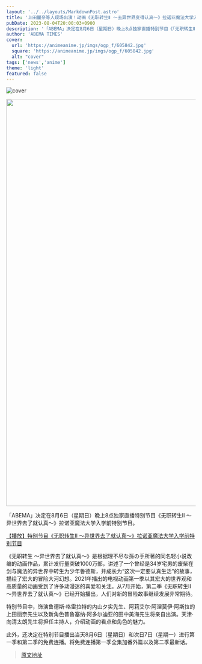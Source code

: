 ```yaml
---
layout: '../../layouts/MarkdownPost.astro'
title: '上田麗奈等人现场出演！动画《无职转生Ⅱ ～去异世界变得认真～》拉诺亚魔法大学入学前特番确定'
pubDate: 2023-08-04T20:00:03+0900
description: '「ABEMA」决定在8月6日（星期日）晚上8点独家直播特别节目《「无职转生Ⅱ ～去异世界变得认真～」拉诺亚魔法大学入学前特番》。【播放】特别节目《「无职转生Ⅱ ～去异世界变得认真～」拉诺亚魔法大学入学前特番》'
author: 'ABEMA TIMES'
cover:
  url: 'https://animeanime.jp/imgs/ogp_f/605842.jpg'
  square: 'https://animeanime.jp/imgs/ogp_f/605842.jpg'
  alt: "cover"
tags: ['news','anime']
theme: 'light'
featured: false
---
```


![cover](https://animeanime.jp/imgs/ogp_f/605842.jpg)

<div class="figure figure-center --abematv"><img alt="" class="figure__img" height="1080" src="/imgs/zoom/605843.jpg" width="1920"></div>
<p>「ABEMA」决定在8月6日（星期日）晚上8点独家直播特别节目《无职转生Ⅱ ～异世界去了就认真～》拉诺亚魔法大学入学前特别节目。</p>
<p><a href="https://abema.tv/channels/abema-anime/slots/9LuDu6sQciMvw1?utm_campaign=others_times_10089997_ap_free_slots_9LuDu6sQciMvw1&amp;utm_medium=web&amp;utm_source=abematimes">【播放】特别节目《无职转生Ⅱ ～异世界去了就认真～》拉诺亚魔法大学入学前特别节目</a></p>
<p>《无职转生 ～异世界去了就认真～》是根据理不尽な孫の手所著的同名轻小说改编的动画作品，累计发行量突破1000万部，讲述了一个曾经是34岁宅男的废柴在剑与魔法的异世界中转生为少年鲁德斯，并成长为“这次一定要认真生活”的故事，描绘了宏大的冒险大河幻想。2021年播出的电视动画第一季以其宏大的世界观和高质量的动画受到了许多动漫迷的喜爱和关注。从7月开始，第二季《无职转生Ⅱ ～异世界去了就认真～》已经开始播出，人们对新的冒险故事继续发展非常期待。</p>
<p>特别节目中，饰演鲁德斯·格雷拉特的内山夕实先生、阿莉艾尔·阿涅莫伊·阿斯拉的上田丽奈先生以及新角色普鲁塞纳·阿多尔迪亚的田中美海先生将亲自出演。天津·向清太朗先生将担任主持人，介绍动画的看点和角色的魅力。</p>
<p>此外，还决定在特别节目播出当天8月6日（星期日）和次日7日（星期一）进行第一季和第二季的免费连播。将免费连播第一季全集加番外篇以及第二季最新话。</p>

>[原文地址](https://animeanime.jp/article/2023/08/04/79093.html)  